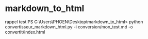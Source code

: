 # markdown_to_html

rappel test
PS C:\Users\PHOEN\Desktop\markdown_to_html> python convertisseur_markdown_html.py -i conversion/mon_test.md -o convertit/index.html
